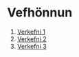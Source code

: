 # Vefhönnun
1. [Verkefni 1](https://EmilBjarki.github.io/Verkefni-1/index.html)
2. [Verkefni 2](https://EmilBjarki.github.io/Verkefni-2/index2.html)
3. [Verkefni 3](https://EmilBjarki.github.io/Verkefni-3/index3.html)
